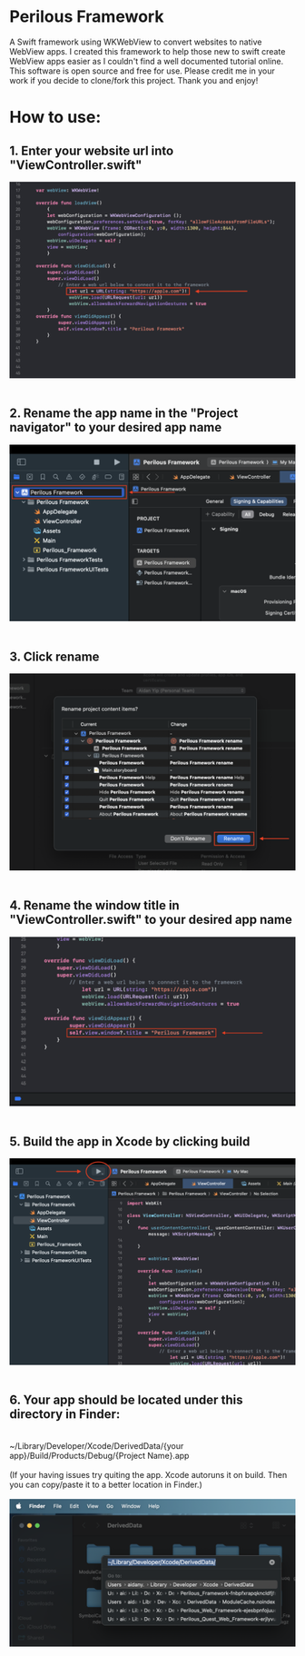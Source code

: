 # Perilous Framework
A Swift framework using WKWebView to convert websites to native WebView apps. I created this framework to help those new to swift create WebView apps easier as I couldn't find a well  documented tutorial online. This software is open source and free for use. Please credit me in your work if you decide to clone/fork this project. Thank you and enjoy!

# How to use:
## 1. Enter your website url into "ViewController.swift"
<img src="https://raw.githubusercontent.com/aidan-yip/Perilous-Framework/main/url.png">
<br />
<br />

## 2. Rename the app name in the "Project navigator" to your desired app name
<img src="https://raw.githubusercontent.com/aidan-yip/Perilous-Framework/main/rename.png">
<br />
<br />

## 3. Click rename
<img src="https://raw.githubusercontent.com/aidan-yip/Perilous-Framework/main/rename_pop.png">
<br />
<br />

## 4. Rename the window title in "ViewController.swift" to your desired app name
<img src="https://raw.githubusercontent.com/aidan-yip/Perilous-Framework/main/name.png">
<br />
<br />

## 5. Build the app in Xcode by clicking build
<img src="https://raw.githubusercontent.com/aidan-yip/Perilous-Framework/main/build.png">
<br />
<br />

## 6. Your app should be located under this directory in Finder:
<br />
~/Library/Developer/Xcode/DerivedData/{your app}/Build/Products/Debug/{Project Name}.app
<br />
<br />
(If your having issues try quiting the app. Xcode autoruns it on build. Then you can copy/paste it to a better location in Finder.)
<br />
<br />
<img src="https://raw.githubusercontent.com/aidan-yip/Perilous-Framework/main/finder.png">
<br />
<br />

